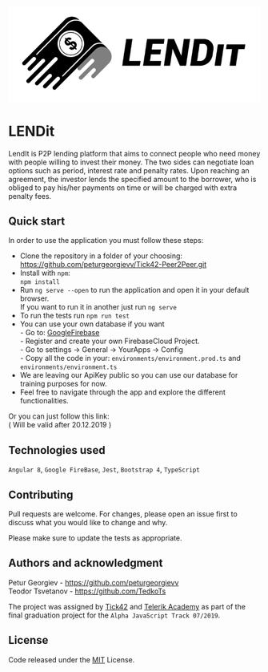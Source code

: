 ![Alt text](client/src/assets/Logo_readme.png)

# LENDit

LendIt is P2P lending platform that aims to connect people who need money with people willing to invest their money. The two sides can negotiate loan options such as period, interest rate and penalty rates. Upon reaching an agreement, the investor lends the specified amount to the borrower, who is obliged to pay his/her payments on time or will be charged with extra penalty fees.

## Quick start

In order to use the application you must follow these steps:

-   Clone the repository in a folder of your choosing:<br/>
https://github.com/peturgeorgievv/Tick42-Peer2Peer.git
- Install with ```npm```:          
    ```npm install```
- Run ```ng serve --open``` to run the application and open it in your default browser.<br/> If you want to run it in another just run ```ng serve```
- To run the tests run ```npm run test```
- You can use your own database if you want <br/>- Go to: [GoogleFirebase](https://console.firebase.google.com/) <br/> - Register and create your own FirebaseCloud Project. <br/>- Go to settings -> General -> YourApps -> Config<br/>- Copy all the code in your: ```environments/environment.prod.ts``` and ```environments/environment.ts```
- We are leaving our ApiKey public so you can use our database for training purposes for now.
- Feel free to navigate through the app and explore the different functionalities.

Or you can just follow this link: <br/>
( Will be valid after 20.12.2019 )

## Technologies used

```Angular 8```, ```Google FireBase```, ```Jest```, ```Bootstrap 4```, ```TypeScript```

## Contributing

Pull requests are welcome. For changes, please open an issue first to discuss what you would like to change and why.

Please make sure to update the tests as appropriate.

## Authors and acknowledgment
Petur Georgiev - https://github.com/peturgeorgievv<br/>
Teodor Tsvetanov - https://github.com/TedkoTs

The project was assigned by [Tick42](https://tick42.com/) and [Telerik Academy](https://www.telerikacademy.com/) as part of the final graduation project for the ```Alpha JavaScript Track 07/2019```. 

## License
Code released under the [MIT](https://choosealicense.com/licenses/mit/) License.

